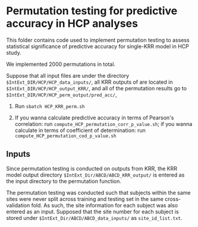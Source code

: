 # Permutation testing for predictive accuracy in HCP analyses

This folder contains code used to implement permutation testing to assess statistical significance of predictive accuracy for single-KRR model in HCP study.

We implemented 2000 permutations in total. 

Suppose that all input files are under the directory `$IntExt_DIR/HCP/HCP_data_inputs/`, all KRR outputs of are located in `$IntExt_DIR/HCP/HCP_output_KRR/`, and all of the permutation results go to `$IntExt_DIR/HCP/HCP_perm_output/pred_acc/`,

1. Run `sbatch HCP_KRR_perm.sh`

2. If you wanna calculate predictive accuracy in terms of Pearson's correlation: run `compute_HCP_permutation_corr_p_value.sh`; if you wanna calculate in terms of coefficient of determination: run `compute_HCP_permutation_cod_p_value.sh`







## Inputs
Since permutation testing is conducted on outputs from KRR, the KRR model output directory `$IntExt_Dir/ABCD/ABCD_KRR_output/` is entered as the input directory to the permutation function.

The permutation testing was conducted such that subjects within the same sites were never split across training and testing set in the same cross-validation fold. As such, the site information for each subject was also entered as an input. Supposed that the site number for each subject is stored under `$IntExt_Dir/ABCD/ABCD_data_inputs/` as `site_id_list.txt`.

